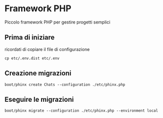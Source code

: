 # Framework PHP

Piccolo framework PHP per gestire progetti semplici

## Prima di iniziare

ricordati di copiare il file di configurazione
```
cp etc/.env.dist etc/.env
```

## Creazione migrazioni

```
boot/phinx create Chats --configuration ./etc/phinx.php
```

## Eseguire le migrazioni

```
boot/phinx migrate --configuration ./etc/phinx.php --environment local
```
